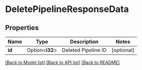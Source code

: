 # DeletePipelineResponseData

## Properties

Name | Type | Description | Notes
------------ | ------------- | ------------- | -------------
**id** | Option<**i32**> | Deleted Pipeline ID | [optional]

[[Back to Model list]](../README.md#documentation-for-models) [[Back to API list]](../README.md#documentation-for-api-endpoints) [[Back to README]](../README.md)


